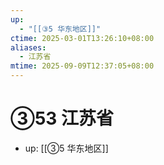 ```yaml
---
up:
  - "[[③5 华东地区]]"
ctime: 2025-03-01T13:26:10+08:00
aliases:
  - 江苏省
mtime: 2025-09-09T12:37:05+08:00
---
```


# ③53 江苏省

- up: [[③5 华东地区]]
